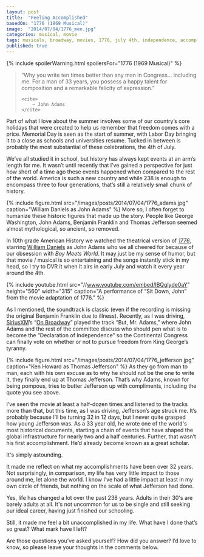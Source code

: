 ```yaml
---
layout: post
title:  "Feeling Accomplished"
basedOn: "1776 (1969 Musical)"
image:  "2014/07/04/1776_men.jpg"
categories: musical, movie
tags: musicals, broadway, movies, 1776, july 4th, independence, accomplishments, thomas jefferson
published: true
---
```


{% include spoilerWarning.html spoilersFor="1776 (1969 Musical)" %}

<blockquote>
    <p>
        “Why you write ten times better than any man in Congress&hellip; including me. For a man of 33 years, 
        you possess a happy talent for composition and a remarkable felicity of expression.”
    </p>
    
    <cite>
        – John Adams
    </cite>
</blockquote>

Part of what I love about the summer involves some of our country’s core holidays that were created to help us remember that freedom comes with a price. Memorial Day is seen as the start of summer, with Labor Day bringing it to a close as schools and universities resume. Tucked in between is probably the most substantial of these celebrations, the 4th of July.

We’ve all studied it in school, but history has always kept events at an arm’s length for me. It wasn’t until recently that I’ve gained a perspective for just how short of a time ago these events happened when compared to the rest of the world. America is such a new country and while 238 is enough to encompass three to four generations, that’s still a relatively small chunk of history.

{% include figure.html src="/images/posts/2014/07/04/1776_adams.jpg" caption="William Daniels as John Adams" %}
More so, I often forget to humanize these historic figures that made up the story. People like George Washington, John Adams, Benjamin Franklin and Thomas Jefferson seemed almost mythological, so ancient, so removed.

In 10th grade American History we watched the theatrical version of <i><a href="http://www.imdb.com/title/tt0068156/?ref_=fn_al_tt_1" target="_blank">1776</a></i>, starring <a href="http://www.imdb.com/name/nm0200122/?ref_=tt_cl_t1" target="_blank">William Daniels</a> as John Adams who we all cheered for because of our obsession with <i>Boy Meets World</i>. It may just be my sense of humor, but that movie / musical is so entertaining and the songs instantly stick in my head, so I try to DVR it when it airs in early July and watch it every year around the 4th.

{% include youtube.html src="//www.youtube.com/embed/lBQglyde0aY" height="560" width="315" caption="A performance of “Sit Down, John” from the movie adaptation of 1776." %}

As I mentioned, the soundtrack is classic (even if the recording is missing the original Benjamin Franklin due to illness). Recently, as I was driving, <a href="http://siriusxm.com" target="_blank">SiriusXM</a>’s “<a href="http://www.siriusxm.com/onbroadway" target="_blank">On Broadway</a>” played the track “But, Mr. Adams,” where John Adams and the rest of the committee discuss who should pen what is to become the “Declaration of Independence” so the Continental Congress can finally vote on whether or not to pursue freedom from King George’s tyranny. 

{% include figure.html src="/images/posts/2014/07/04/1776_jefferson.jpg" caption="Ken Howard as Thomas Jefferson" %}
As they go from man to man, each with his own excuse as to why he should not be the one to write it, they finally end up at Thomas Jefferson. That’s why Adams, known for being pompous, tries to butter Jefferson up with compliments, including the quote you see above.

I’ve seen the movie at least a half-dozen times and listened to the tracks more than that, but this time, as I was driving, Jefferson’s age struck me. It’s probably because I’ll be turning 32 in 12 days, but I never quite grasped how young Jefferson was. As a 33 year old, he wrote one of the world's most historical documents, starting a chain of events that have shaped the global infrastructure for nearly two and a half centuries. Further, that wasn’t his first accomplishment. He’d already become known as a great scholar.

It's simply astounding.

It made me reflect on what my accomplishments have been over 32 years. Not surprisingly, in comparison, my life has very little impact to those around me, let alone the world. I know I’ve had a little impact at least in my own circle of friends, but nothing on the scale of what Jefferson had done.

Yes, life has changed a lot over the past 238 years. Adults in their 30's are barely adults at all. It's not uncommon for us to be single and still seeking our ideal career, having just finished our schooling.

Still, it made me feel a bit unaccomplished in my life. What have I done that’s so great? What mark have I left?

Are those questions you’ve asked yourself? How did you answer? I’d love to know, so please leave your thoughts in the comments below.